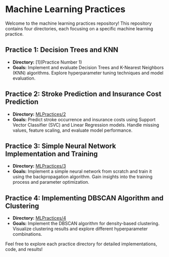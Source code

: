 # Machine Learning Practices

Welcome to the machine learning practices repository! This repository contains four directories, each focusing on a specific machine learning practice.

## Practice 1: Decision Trees and KNN
- **Directory:** [1](Practice Number 1)
- **Goals:** Implement and evaluate Decision Trees and K-Nearest Neighbors (KNN) algorithms. Explore hyperparameter tuning techniques and model evaluation.

## Practice 2: Stroke Prediction and Insurance Cost Prediction
- **Directory:** [MLPractices/2](MLPractices/2)
- **Goals:** Predict stroke occurrence and insurance costs using Support Vector Classifier (SVC) and Linear Regression models. Handle missing values, feature scaling, and evaluate model performance.

## Practice 3: Simple Neural Network Implementation and Training
- **Directory:** [MLPractices/3](MLPractices/3)
- **Goals:** Implement a simple neural network from scratch and train it using the backpropagation algorithm. Gain insights into the training process and parameter optimization.

## Practice 4: Implementing DBSCAN Algorithm and Clustering
- **Directory:** [MLPractices/4](MLPractices/4)
- **Goals:** Implement the DBSCAN algorithm for density-based clustering. Visualize clustering results and explore different hyperparameter combinations.

Feel free to explore each practice directory for detailed implementations, code, and results!
